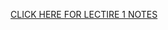 [CLICK HERE FOR LECTIRE 1 NOTES](https://eclass.srv.ualberta.ca/pluginfile.php/10589166/mod_resource/content/0/Chapter%201%20-%20Slides%20Posted.pdf)
